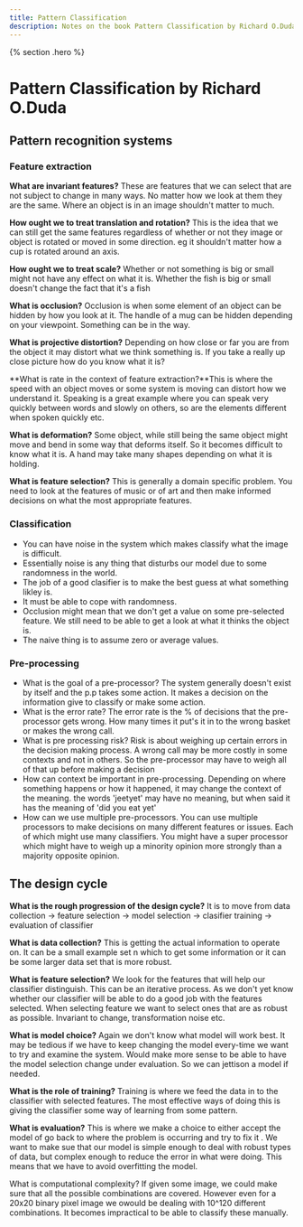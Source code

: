 ```yaml
---
title: Pattern Classification
description: Notes on the book Pattern Classification by Richard O.Duda
---
```


{% section .hero %}
# Pattern Classification by Richard O.Duda
## Pattern recognition systems
### Feature extraction
**What are invariant features?** These are features that we can select that are not subject to change in many ways. No matter how we look at them they are the same. Where an object is in an image shouldn't matter to much. 

**How ought we to treat translation and rotation?** This is the idea that we can still get the same features regardless of whether or not they image or object is rotated or moved in some direction. eg it shouldn't matter how a cup is rotated around an axis.

**How ought we to treat scale?** Whether or not something is big or small might not have any effect on what it is. Whether the fish is big or small doesn't change the fact that it's a fish

**What is occlusion?** Occlusion is when some element of an object can be hidden by how you look at it. The handle of a mug can be hidden depending on your viewpoint. Something can be in the way.

**What is projective distortion?** Depending on how close or far you are from the object it may distort what we think something is. If you take a really up close picture how do you know what it is?

**What is rate in the context of feature extraction?**This is where the speed with an object moves or some system is moving can distort how we understand it. Speaking is a great example where you can speak very quickly between words and slowly on others, so are the elements different when spoken quickly etc. 

**What is deformation?** Some object, while still being the same object might move and bend in some way that deforms itself. So it becomes difficult to know what it is. A hand may take many shapes depending on what it is holding. 

**What is feature selection?** This is generally a domain specific problem. You need to look at the features of music or of art and then make informed decisions on what the most appropriate features.

### Classification
- You can have noise in the system which makes classify what the image is difficult.
- Essentially noise is any thing that disturbs our model due to some randomness in the world.
- The job of a good clasifier is to make the best guess at what something likley is.
- It must be able to cope with randomness.
- Occlusion might mean that we don't get a value on some pre-selected feature. We still need to be able to get a look at what it thinks the object is.
- The naive thing is to assume zero or average values.

### Pre-processing
- What is the goal of a pre-processor? The system generally doesn't exist by itself and the p.p takes some action. It makes a decision on the information give to classify or make some action.
- What is the error rate? The error rate is the % of decisions that the pre-processor gets wrong. How many times it put's it in to the wrong basket or makes the wrong call.
- What is pre processing risk? Risk is about weighing up certain errors in the decision making process. A wrong call may be more costly in some contexts and not in others. So the pre-processor may have to weigh all of that up before making a decision
- How can context be important in pre-processing. Depending on where something happens or how it happened, it may change the context of the meaning. the words 'jeetyet' may have no meaning, but when said it has the meaning of 'did you eat yet'
- How can we use multiple pre-processors. You can use multiple processors to make decisions on many different features or issues. Each of which might use many classifiers. You might have a super processor which might have to weigh up a minority opinion more strongly than a majority opposite opinion.

## The design cycle
**What is the rough progression of the design cycle?** It is to move from data collection → feature selection → model selection → clasifier training → evaluation of classifier

**What is data collection?** This is getting the actual information to operate on. It can be a small example set n which to get some information or it can be some larger data set that is more robust. 

**What is feature selection?** We look for the features that will help our classifier distinguish. This can be an iterative process. As we don't yet know whether our classifier will be able to do a good job with the features selected. When selecting feature we want to select ones that are as robust as possible. Invariant to change, transformation noise etc. 

**What is model choice?** Again we don't know what model will work best. It may be tedious if we have to keep changing the model every-time we want to try and examine the system. Would make more sense to be able to have the model selection change under evaluation. So we can jettison a model if needed. 

**What is the role of training?** Training is where we feed the data in to the classifier with selected features. The most effective ways of doing this is giving the classifier some way of learning from some pattern.

**What is evaluation?** This is where we make a choice to either accept the model of go back to where the problem is occurring and try to fix it . We want to make sue that our model is simple enough to deal with robust types of data, but complex enough to reduce the error in what were doing. This means that we have to avoid overfitting the model. 

What is computational complexity? If given some image, we could make sure that all the possible combinations are covered. However even for a 20x20 binary pixel image we owould be dealing with 10^120 different combinations. It becomes impractical to be able to classify these manually.

